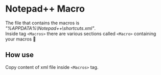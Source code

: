 # Notepad++ Macro<br>

The file that contains the macros is <i>"%APPDATA%\Notepad++\shortcuts.xml"</i>.<br>
Inside tag `<Macros>` there are various sections called `<Macro>` containing your macros :clap:
  
## How use

Copy content of xml file inside `<Macros>` tag.
  
